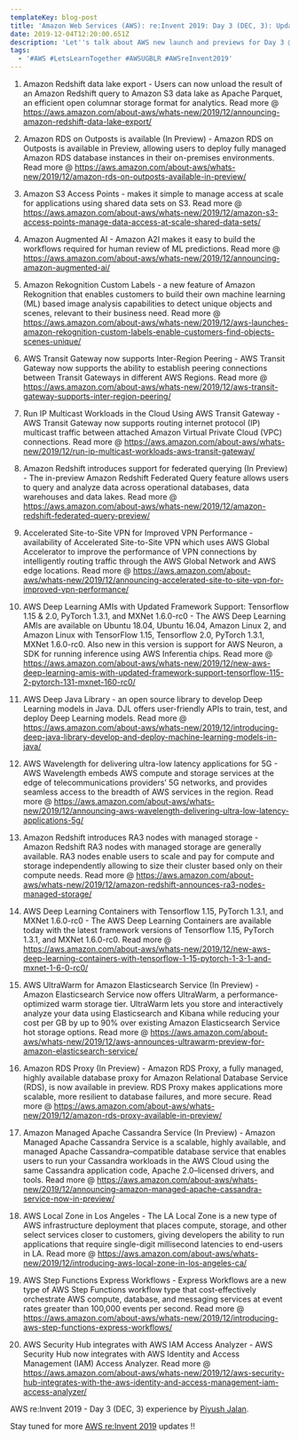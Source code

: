 ```yaml
---
templateKey: blog-post
title: 'Amazon Web Services (AWS): re:Invent 2019: Day 3 (DEC, 3): Updates - II'
date: 2019-12-04T12:20:00.651Z
description: 'Let''s talk about AWS new launch and previews for Day 3 @ AWS re:Invent 2019:'
tags:
  - '#AWS #LetsLearnTogether #AWSUGBLR #AWSreInvent2019'
---
```

1. Amazon Redshift data lake export - Users can now unload the result of an Amazon Redshift query to Amazon S3 data lake as Apache Parquet, an efficient open columnar storage format for analytics. Read more @ <https://aws.amazon.com/about-aws/whats-new/2019/12/announcing-amazon-redshift-data-lake-export/>

2. Amazon RDS on Outposts is available (In Preview) - Amazon RDS on Outposts is available in Preview, allowing users to deploy fully managed Amazon RDS database instances in their on-premises environments. Read more @ <https://aws.amazon.com/about-aws/whats-new/2019/12/amazon-rds-on-outposts-available-in-preview/>

3. Amazon S3 Access Points - makes it simple to manage access at scale for applications using shared data sets on S3. Read more @ <https://aws.amazon.com/about-aws/whats-new/2019/12/amazon-s3-access-points-manage-data-access-at-scale-shared-data-sets/>

4. Amazon Augmented AI - Amazon A2I makes it easy to build the workflows required for human review of ML predictions. Read more @ <https://aws.amazon.com/about-aws/whats-new/2019/12/announcing-amazon-augmented-ai/>

5. Amazon Rekognition Custom Labels - a new feature of Amazon Rekognition that enables customers to build their own machine learning (ML) based image analysis capabilities to detect unique objects and scenes, relevant to their business need. Read more @ <https://aws.amazon.com/about-aws/whats-new/2019/12/aws-launches-amazon-rekognition-custom-labels-enable-customers-find-objects-scenes-unique/>

6. AWS Transit Gateway now supports Inter-Region Peering - AWS Transit Gateway now supports the ability to establish peering connections between Transit Gateways in different AWS Regions. Read more @ <https://aws.amazon.com/about-aws/whats-new/2019/12/aws-transit-gateway-supports-inter-region-peering/>

7. Run IP Multicast Workloads in the Cloud Using AWS Transit Gateway - AWS Transit Gateway now supports routing internet protocol (IP) multicast traffic between attached Amazon Virtual Private Cloud (VPC) connections. Read more @ <https://aws.amazon.com/about-aws/whats-new/2019/12/run-ip-multicast-workloads-aws-transit-gateway/>

8. Amazon Redshift introduces support for federated querying (In Preview) - The in-preview Amazon Redshift Federated Query feature allows users to query and analyze data across operational databases, data warehouses and data lakes. Read more @ <https://aws.amazon.com/about-aws/whats-new/2019/12/amazon-redshift-federated-query-preview/>

9. Accelerated Site-to-Site VPN for Improved VPN Performance -availability of Accelerated Site-to-Site VPN which uses AWS Global Accelerator to improve the performance of VPN connections by intelligently routing traffic through the AWS Global Network and AWS edge locations. Read more @ <https://aws.amazon.com/about-aws/whats-new/2019/12/announcing-accelerated-site-to-site-vpn-for-improved-vpn-performance/>

10. AWS Deep Learning AMIs with Updated Framework Support: Tensorflow 1.15 & 2.0, PyTorch 1.3.1, and MXNet 1.6.0-rc0 - The AWS Deep Learning AMIs are available on Ubuntu 18.04, Ubuntu 16.04, Amazon Linux 2, and Amazon Linux with TensorFlow 1.15, Tensorflow 2.0, PyTorch 1.3.1, MXNet 1.6.0-rc0. Also new in this version is support for AWS Neuron, a SDK for running inference using AWS Inferentia chips.  Read more @ <https://aws.amazon.com/about-aws/whats-new/2019/12/new-aws-deep-learning-amis-with-updated-framework-support-tensorflow-115-2-pytorch-131-mxnet-160-rc0/>

11. AWS Deep Java Library - an open source library to develop Deep Learning models in Java. DJL offers user-friendly APIs to train, test, and deploy Deep Learning models. Read more @ <https://aws.amazon.com/about-aws/whats-new/2019/12/introducing-deep-java-library-develop-and-deploy-machine-learning-models-in-java/>

12. AWS Wavelength for delivering ultra-low latency applications for 5G - AWS Wavelength embeds AWS compute and storage services at the edge of telecommunications providers’ 5G networks, and provides seamless access to the breadth of AWS services in the region. Read more @ <https://aws.amazon.com/about-aws/whats-new/2019/12/announcing-aws-wavelength-delivering-ultra-low-latency-applications-5g/>

13. Amazon Redshift introduces RA3 nodes with managed storage - Amazon Redshift RA3 nodes with managed storage are generally available. RA3 nodes enable users to scale and pay for compute and storage independently allowing to size their cluster based only on their compute needs. Read more @ <https://aws.amazon.com/about-aws/whats-new/2019/12/amazon-redshift-announces-ra3-nodes-managed-storage/>

14. AWS Deep Learning Containers with Tensorflow 1.15, PyTorch 1.3.1, and MXNet 1.6.0-rc0 - The AWS Deep Learning Containers are available today with the latest framework versions of Tensorflow 1.15, PyTorch 1.3.1, and MXNet 1.6.0-rc0. Read more @ <https://aws.amazon.com/about-aws/whats-new/2019/12/new-aws-deep-learning-containers-with-tensorflow-1-15-pytorch-1-3-1-and-mxnet-1-6-0-rc0/>

15. AWS UltraWarm for Amazon Elasticsearch Service (In Preview) - Amazon Elasticsearch Service now offers UltraWarm, a performance-optimized warm storage tier. UltraWarm lets you store and interactively analyze your data using Elasticsearch and Kibana while reducing your cost per GB by up to 90% over existing Amazon Elasticsearch Service hot storage options. Read more @ <https://aws.amazon.com/about-aws/whats-new/2019/12/aws-announces-ultrawarm-preview-for-amazon-elasticsearch-service/>

16. Amazon RDS Proxy (In Preview) - Amazon RDS Proxy, a fully managed, highly available database proxy for Amazon Relational Database Service (RDS), is now available in preview. RDS Proxy makes applications more scalable, more resilient to database failures, and more secure. Read more @ <https://aws.amazon.com/about-aws/whats-new/2019/12/amazon-rds-proxy-available-in-preview/>

17. Amazon Managed Apache Cassandra Service (In Preview) - Amazon Managed Apache Cassandra Service is a scalable, highly available, and managed Apache Cassandra–compatible database service that enables users to run your Cassandra workloads in the AWS Cloud using the same Cassandra application code, Apache 2.0–licensed drivers, and tools. Read more @ <https://aws.amazon.com/about-aws/whats-new/2019/12/announcing-amazon-managed-apache-cassandra-service-now-in-preview/>

18. AWS Local Zone in Los Angeles - The LA Local Zone is a new type of AWS infrastructure deployment that places compute, storage, and other select services closer to customers, giving developers the ability to run applications that require single-digit millisecond latencies to end-users in LA. Read more @ <https://aws.amazon.com/about-aws/whats-new/2019/12/introducing-aws-local-zone-in-los-angeles-ca/>

19. AWS Step Functions Express Workflows - Express Workflows are a new type of AWS Step Functions workflow type that cost-effectively orchestrate AWS compute, database, and messaging services at event rates greater than 100,000 events per second. Read more @ <https://aws.amazon.com/about-aws/whats-new/2019/12/introducing-aws-step-functions-express-workflows/>

20. AWS Security Hub integrates with AWS IAM Access Analyzer - AWS Security Hub now integrates with AWS Identity and Access Management (IAM) Access Analyzer. Read more @ <https://aws.amazon.com/about-aws/whats-new/2019/12/aws-security-hub-integrates-with-the-aws-identity-and-access-management-iam-access-analyzer/>

AWS re:Invent 2019 - Day 3 (DEC, 3) experience by [Piyush Jalan](https://www.linkedin.com/in/piyush-jalan/).

Stay tuned for  more [AWS re:Invent 2019](https://reinvent.awsevents.com/) updates !!
